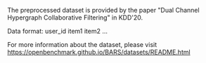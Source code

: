 The preprocessed dataset is provided by the paper "Dual Channel Hypergraph Collaborative Filtering" in KDD'20.

Data format:
user_id item1 item2 ...

For more information about the dataset, please visit https://openbenchmark.github.io/BARS/datasets/README.html

